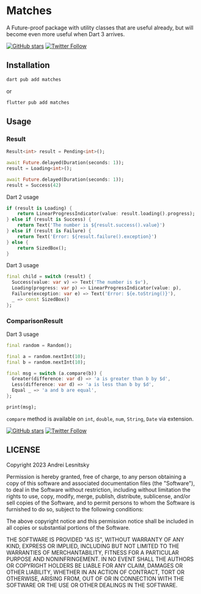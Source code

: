 # Matches

A Future-proof package with utility classes that are useful already,
but will become even more useful when Dart 3 arrives.

[![GitHub stars](https://img.shields.io/github/stars/lesnitsky/matches.svg?style=social&hash=20230321)](https://github.com/lesnitsky/matches)
[![Twitter Follow](https://img.shields.io/twitter/follow/lesnitsky_dev.svg?label=Follow%20me&style=social)](https://twitter.com/intent/follow?user_id=2615671640)

## Installation

```sh
dart pub add matches
```

or

```sh
flutter pub add matches
```

## Usage

### Result

```dart
Result<int> result = Pending<int>();

await Future.delayed(Duration(seconds: 1));
result = Loading<int>();

await Future.delayed(Duration(seconds: 1));
result = Success(42)
```

Dart 2 usage

```dart
if (result is Loading) {
    return LinearProgressIndicator(value: result.loading().progress);
} else if (result is Success) {
    return Text('The number is ${result.success().value}')
} else if (result is Failure) {
    return Text('Error: ${result.failure().exception}')
} else {
    return SizedBox();
}
```

Dart 3 usage

```dart
final child = switch (result) {
  Success(value: var v) => Text('The number is $v'),
  Loading(progress: var p) => LinearProgressIndicator(value: p),
  Failure(exception: var e) => Text('Error: ${e.toString()}'),
  _ => const SizedBox()
};

```

### ComparisonResult

Dart 3 usage

```dart
final random = Random();

final a = random.nextInt(10);
final b = random.nextInt(10);

final msg = switch (a.compare(b)) {
  Greater(difference: var d) => 'a is greater than b by $d',
  Less(difference: var d) => 'a is less than b by $d',
  Equal _ => 'a and b are equal',
};

print(msg);
```

`compare` method is available on `int`, `double`, `num`, `String`, `Date` via extension.

[![GitHub stars](https://img.shields.io/github/stars/lesnitsky/matches.svg?style=social&hash=20230321)](https://github.com/lesnitsky/matches)
[![Twitter Follow](https://img.shields.io/twitter/follow/lesnitsky_dev.svg?label=Follow%20me&style=social)](https://twitter.com/lesnitsky_dev)

## LICENSE

Copyright 2023 Andrei Lesnitsky

Permission is hereby granted, free of charge, to any person obtaining a copy of this software and associated documentation files (the "Software"), to deal in the Software without restriction, including without limitation the rights to use, copy, modify, merge, publish, distribute, sublicense, and/or sell copies of the Software, and to permit persons to whom the Software is furnished to do so, subject to the following conditions:

The above copyright notice and this permission notice shall be included in all copies or substantial portions of the Software.

THE SOFTWARE IS PROVIDED "AS IS", WITHOUT WARRANTY OF ANY KIND, EXPRESS OR IMPLIED, INCLUDING BUT NOT LIMITED TO THE WARRANTIES OF MERCHANTABILITY, FITNESS FOR A PARTICULAR PURPOSE AND NONINFRINGEMENT. IN NO EVENT SHALL THE AUTHORS OR COPYRIGHT HOLDERS BE LIABLE FOR ANY CLAIM, DAMAGES OR OTHER LIABILITY, WHETHER IN AN ACTION OF CONTRACT, TORT OR OTHERWISE, ARISING FROM, OUT OF OR IN CONNECTION WITH THE SOFTWARE OR THE USE OR OTHER DEALINGS IN THE SOFTWARE.
